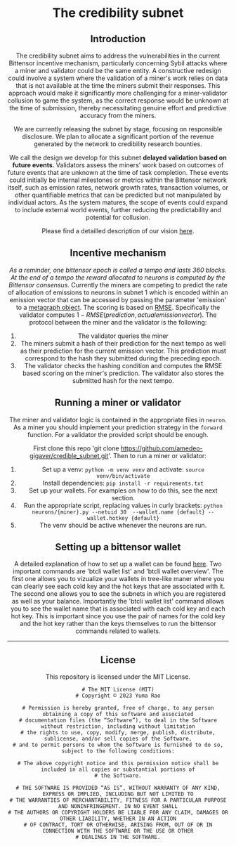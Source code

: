 <div align="center">

# **The credibility subnet** <!-- omit in toc -->

## Introduction

The credibility subnet aims to address the vulnerabilities in the current Bittensor incentive mechanism, particularly concerning Sybil attacks where a miner and validator could be the same entity. A constructive redesign could involve a system where the validation of a miner's work relies on data that is not available at the time the miners submit their responses. This approach would make it significantly more challenging for a miner-validator collusion to game the system, as the correct response would be unknown at the time of submission, thereby necessitating genuine effort and predictive accuracy from the miners.

We are currently releasing the subnet by stage, focusing on responsible disclosure. We plan to allocate a significant portion of the revenue generated by the network to credibility research bounties.

We call the design we develop for this subnet **delayed validation based on future events**.
Validators assess the miners' work based on outcomes of future events that are unknown at the time of task completion. These events could initially be internal milestones or metrics within the Bittensor network itself, such as emission rates, network growth rates, transaction volumes, or other quantifiable metrics that can be predicted but not manipulated by individual actors. As the system matures, the scope of events could expand to include external world events, further reducing the predictability and potential for collusion.

Please find a detailled description of our vision [here](https://amedeo-gigaver.gitbook.io/subnet-30/).

## Incentive mechanism

*As a reminder, one bittensor epoch is called a tempo and lasts 360 blocks. At the end of a tempo the reward allocated to neurons is computed by the Bittensor consensus.*
Currently the miners are competing to predict the rate of allocation of emissions to neurons in subnet 1 which is encoded within an emission vector that can be accessed by passing the parameter 'emission' to a [metagraph object](https://docs.bittensor.com/python-api/html/autoapi/bittensor/metagraph/index.html). 
The scoring is based on [RMSE](https://en.wikipedia.org/wiki/Root-mean-square_deviation). Specifically the validator computes $1-RMSE(prediction, actual emission vector)$. The protocol between the miner and the validator is the following:
1. The validator queries the miner
2. The miners submit a hash of their prediction for the next tempo as well as their prediction for the current emission vector. This prediction must correspond to the hash they submitted during the preceding epoch.
3. The validator checks the hashing condition and computes the RMSE based scoring on the miner's prediction. The validator also stores the submitted hash for the next tempo. 

## Running a miner or validator

The miner and validator logic is contained in the appropriate files in `neuron`. As a miner you should implement your prediction strategy in the `forward` function. For a validator the provided script should be enough. 

First clone this repo 'git clone https://github.com/amedeo-gigaver/credible_subnet.git'. Then to run a miner or validator:

1. Set up a venv: `python -m venv venv` and activate: `source venv/bin/activate`
2. Install dependencies: `pip install -r requirements.txt`
3. Set up your wallets. For examples on how to do this, see the next section.
4. Run the appropriate script, replacing values in curly brackets: `python neurons/{miner}.py --netuid 30  --wallet.name {default} --wallet.hotkey {default}`
5. The venv should be active whenever the neurons are run.

## Setting up a bittensor wallet
A detailed explanation of how to set up a wallet can be found [here](https://docs.bittensor.com/getting-started/wallets). 
Two important commands are 'btcli wallet list' and 'btcli wallet overview'. The first one allows you to vizualize your wallets in tree-like maner where you can clearly see each cold key and the hot keys that are associated with it. The second one allows you to see the subnets in which you are registered as well as your balance. Importantly the 'btcli wallet list' command allows you to see the wallet name that is associated with each cold key and each hot key. This is important since you use the pair of names for the cold key and the hot key rather than the keys themselves to run the bittensor commands related to wallets.  

---

## License
This repository is licensed under the MIT License.
```text
# The MIT License (MIT)
# Copyright © 2023 Yuma Rao

# Permission is hereby granted, free of charge, to any person obtaining a copy of this software and associated
# documentation files (the “Software”), to deal in the Software without restriction, including without limitation
# the rights to use, copy, modify, merge, publish, distribute, sublicense, and/or sell copies of the Software,
# and to permit persons to whom the Software is furnished to do so, subject to the following conditions:

# The above copyright notice and this permission notice shall be included in all copies or substantial portions of
# the Software.

# THE SOFTWARE IS PROVIDED “AS IS”, WITHOUT WARRANTY OF ANY KIND, EXPRESS OR IMPLIED, INCLUDING BUT NOT LIMITED TO
# THE WARRANTIES OF MERCHANTABILITY, FITNESS FOR A PARTICULAR PURPOSE AND NONINFRINGEMENT. IN NO EVENT SHALL
# THE AUTHORS OR COPYRIGHT HOLDERS BE LIABLE FOR ANY CLAIM, DAMAGES OR OTHER LIABILITY, WHETHER IN AN ACTION
# OF CONTRACT, TORT OR OTHERWISE, ARISING FROM, OUT OF OR IN CONNECTION WITH THE SOFTWARE OR THE USE OR OTHER
# DEALINGS IN THE SOFTWARE.
```
